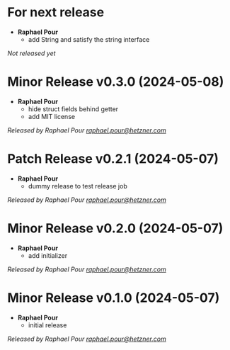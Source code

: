 # For next release
  * **Raphael Pour**
    * add String and satisfy the string interface

*Not released yet*

# Minor Release v0.3.0 (2024-05-08)
  * **Raphael Pour**
    * hide struct fields behind getter
    * add MIT license

*Released by Raphael Pour <raphael.pour@hetzner.com>*

# Patch Release v0.2.1 (2024-05-07)
  * **Raphael Pour**
    * dummy release to test release job

*Released by Raphael Pour <raphael.pour@hetzner.com>*

# Minor Release v0.2.0 (2024-05-07)
  * **Raphael Pour**
    * add initializer

*Released by Raphael Pour <raphael.pour@hetzner.com>*

# Minor Release v0.1.0 (2024-05-07)
  * **Raphael Pour**
    * initial release

*Released by Raphael Pour <raphael.pour@hetzner.com>*
